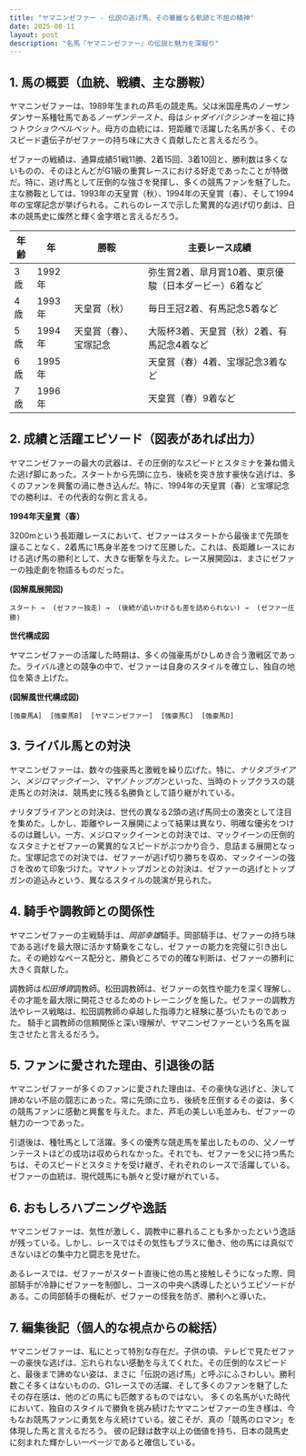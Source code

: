 ```yaml
---
title: "ヤマニンゼファー - 伝説の逃げ馬、その華麗なる軌跡と不屈の精神"
date: 2025-08-11
layout: post
description: "名馬『ヤマニンゼファー』の伝説と魅力を深堀り"
---
```


## 1. 馬の概要（血統、戦績、主な勝鞍）

ヤマニンゼファーは、1989年生まれの芦毛の競走馬。父は米国産馬のノーザンダンサー系種牡馬である*ノーザンテースト*、母は*シャダイバクシンオー*を祖に持つ*トウショウベルベット*。母方の血統には、短距離で活躍した名馬が多く、そのスピード遺伝子がゼファーの持ち味に大きく貢献したと言えるだろう。

ゼファーの戦績は、通算成績51戦11勝、2着15回、3着10回と、勝利数は多くないものの、そのほとんどがG1級の重賞レースにおける好走であったことが特徴だ。特に、逃げ馬として圧倒的な強さを発揮し、多くの競馬ファンを魅了した。主な勝鞍としては、1993年の天皇賞（秋）、1994年の天皇賞（春）、そして1994年の宝塚記念が挙げられる。これらのレースで示した驚異的な逃げ切り劇は、日本の競馬史に燦然と輝く金字塔と言えるだろう。

| 年齢 | 年 | 勝鞍 | 主要レース成績 |
|---|---|---|---|
| 3歳 | 1992年 |  | 弥生賞2着、皐月賞10着、東京優駿（日本ダービー）6着など |
| 4歳 | 1993年 | 天皇賞（秋） |  毎日王冠2着、有馬記念5着など |
| 5歳 | 1994年 | 天皇賞（春）、宝塚記念 |  大阪杯3着、天皇賞（秋）2着、有馬記念4着など |
| 6歳 | 1995年 |  |  天皇賞（春）4着、宝塚記念3着など |
| 7歳 | 1996年 |  |  天皇賞（春）9着など |


## 2. 成績と活躍エピソード（図表があれば出力）

ヤマニンゼファーの最大の武器は、その圧倒的なスピードとスタミナを兼ね備えた逃げ脚にあった。スタートから先頭に立ち、後続を突き放す豪快な逃げは、多くのファンを興奮の渦に巻き込んだ。特に、1994年の天皇賞（春）と宝塚記念での勝利は、その代表的な例と言える。

**1994年天皇賞（春）**

3200mという長距離レースにおいて、ゼファーはスタートから最後まで先頭を譲ることなく、2着馬に1馬身半差をつけて圧勝した。これは、長距離レースにおける逃げ馬の勝利として、大きな衝撃を与えた。レース展開図は、まさにゼファーの独走劇を物語るものだった。

**(図解風展開図)**

```
スタート →  (ゼファー独走) →  (後続が追いかけるも差を詰められない) →  (ゼファー圧勝)
```

**世代構成図**

ヤマニンゼファーの活躍した時期は、多くの強豪馬がひしめき合う激戦区であった。ライバル達との競争の中で、ゼファーは自身のスタイルを確立し、独自の地位を築き上げた。

**(図解風世代構成図)**

```
[強豪馬A]  [強豪馬B]  [ヤマニンゼファー]  [強豪馬C]  [強豪馬D]
```


## 3. ライバル馬との対決

ヤマニンゼファーは、数々の強豪馬と激戦を繰り広げた。特に、*ナリタブライアン*、*メジロマックイーン*、*マヤノトップガン*といった、当時のトップクラスの競走馬との対決は、競馬史に残る名勝負として語り継がれている。

ナリタブライアンとの対決は、世代の異なる2頭の逃げ馬同士の激突として注目を集めた。しかし、距離やレース展開によって結果は異なり、明確な優劣をつけるのは難しい。一方、メジロマックイーンとの対決では、マックイーンの圧倒的なスタミナとゼファーの驚異的なスピードがぶつかり合う、息詰まる展開となった。宝塚記念での対決では、ゼファーが逃げ切り勝ちを収め、マックイーンの強さを改めて印象づけた。マヤノトップガンとの対決は、ゼファーの逃げとトップガンの追込みという、異なるスタイルの競演が見られた。


## 4. 騎手や調教師との関係性

ヤマニンゼファーの主戦騎手は、*岡部幸雄*騎手。岡部騎手は、ゼファーの持ち味である逃げを最大限に活かす騎乗をこなし、ゼファーの能力を完璧に引き出した。その絶妙なペース配分と、勝負どころでの的確な判断は、ゼファーの勝利に大きく貢献した。

調教師は*松田博資*調教師。松田調教師は、ゼファーの気性や能力を深く理解し、その才能を最大限に開花させるためのトレーニングを施した。ゼファーの調教方法やレース戦略は、松田調教師の卓越した指導力と経験に基づいたものであった。  騎手と調教師の信頼関係と深い理解が、ヤマニンゼファーという名馬を誕生させたと言えるだろう。


## 5. ファンに愛された理由、引退後の話

ヤマニンゼファーが多くのファンに愛された理由は、その豪快な逃げと、決して諦めない不屈の闘志にあった。常に先頭に立ち、後続を圧倒するその姿は、多くの競馬ファンに感動と興奮を与えた。また、芦毛の美しい毛並みも、ゼファーの魅力の一つであった。

引退後は、種牡馬として活躍。多くの優秀な競走馬を輩出したものの、父ノーザンテーストほどの成功は収められなかった。それでも、ゼファーを父に持つ馬たちは、そのスピードとスタミナを受け継ぎ、それぞれのレースで活躍している。ゼファーの血統は、現代競馬にも脈々と受け継がれている。


## 6. おもしろハプニングや逸話

ヤマニンゼファーは、気性が激しく、調教中に暴れることも多かったという逸話が残っている。しかし、レースではその気性もプラスに働き、他の馬には真似できないほどの集中力と闘志を見せた。

あるレースでは、ゼファーがスタート直後に他の馬と接触しそうになった際、岡部騎手が冷静にゼファーを制御し、コースの中央へ誘導したというエピソードがある。この岡部騎手の機転が、ゼファーの怪我を防ぎ、勝利へと導いた。


## 7. 編集後記（個人的な視点からの総括）

ヤマニンゼファーは、私にとって特別な存在だ。子供の頃、テレビで見たゼファーの豪快な逃げは、忘れられない感動を与えてくれた。その圧倒的なスピードと、最後まで諦めない姿は、まさに「伝説の逃げ馬」と呼ぶにふさわしい。勝利数こそ多くはないものの、G1レースでの活躍、そして多くのファンを魅了したその存在感は、他のどの馬にも匹敵するものではない。  多くの名馬がいた時代において、独自のスタイルで勝負を挑み続けたヤマニンゼファーの生き様は、今もなお競馬ファンに勇気を与え続けている。彼こそが、真の「競馬のロマン」を体現した馬と言えるだろう。  彼の記録は数字以上の価値を持ち、日本の競馬史に刻まれた輝かしい一ページであると確信している。
